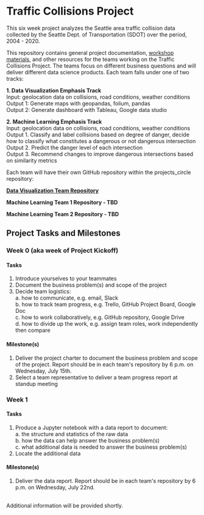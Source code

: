 # Traffic Collisions Project

This six week project analyzes the Seattle area traffic collision data collected by the Seattle Dept. of Transportation (SDOT) over the period, 2004 - 2020.  

This repository contains general project documentation, [workshop materials](https://github.com/DataCircles/projects_circle/tree/master/traffic_collisions_project/workshop_materials), and other resources for the teams working on the Traffic Collisions Project. The teams focus on different business questions and will deliver different data science products. Each team falls under one of two tracks:  

__1. Data Visualization Emphasis Track__  
Input: geolocation data on collisions, road conditions, weather conditions  
Output 1: Generate maps with geopandas, folium, pandas  
Output 2: Generate dashboard with Tableau, Google data studio  

__2. Machine Learning Emphasis Track__  
Input: geolocation data on collisions, road conditions, weather conditions  
Output 1. Classify and label collisions based on degree of danger, decide how to classify what constitutes a dangerous or not dangerous intersection  
Output 2. Predict the danger level of each intersection  
Output 3. Recommend changes to improve dangerous intersections based on similarity metrics  

Each team will have their own GitHub repository within the projects_circle repository:  

__[Data Visualization Team Repository](https://github.com/DataCircles/traffic_collisions_viz_team)__  

__Machine Learning Team 1 Repository - TBD__  

__Machine Learning Team 2 Repository - TBD__  

## Project Tasks and Milestones

### Week 0 (aka week of Project Kickoff)  
#### Tasks
1. Introduce yourselves to your teammates  
2. Document the business problem(s) and scope of the project  
3. Decide team logistics:  
a. how to communicate, e.g. email, Slack  
b. how to track team progress, e.g. Trello, GitHub Project Board, Google Doc  
c. how to work collaboratively, e.g. GitHub repository, Google Drive  
d. how to divide up the work, e.g. assign team roles, work independently then compare  
#### Milestone(s)
1. Deliver the project charter to document the business problem and scope of the project. Report should be in each team's repository by 6 p.m. on Wednesday, July 15th.  
2. Select a team representative to deliver a team progress report at standup meeting  

### Week 1 
#### Tasks
1. Produce a Jupyter notebook with a data report to document:  
a. the structure and statistics of the raw data  
b. how the data can help answer the business problem(s)  
c. what additional data is needed to answer the business problem(s)  
2. Locate the additional data
#### Milestone(s)
1. Deliver the data report. Report should be in each team's repository by 6 p.m. on Wednesday, July 22nd.  

<br>
Additional information will be provided shortly.   


